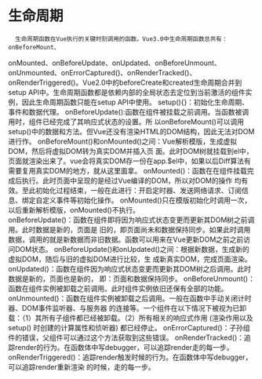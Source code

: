  # 生命周期
      生命周期函数在Vue执行的关键时刻调用的函数。Vue3.0中生命周期函数总共有：onBeforeMount、
onMounted、onBeforeUpdate、onUpdated、onBeforeUnmount、onUnmounted、onErrorCaptured()、onRenderTracked()、onRenderTriggered()。Vue2.0中的beforeCreate和created生命周期合并到setup API中。生命周期函数都是依赖内部的全局状态去定位到当前激活的组件实例，因此生命周期函数只能在setup API中使用。
      setup(){}：初始化生命周期、事件和数据代理。
      onBeforeUpdate():函数在组件被挂载之前调用。当函数被调用时，组件已经完成了其响应式状态的设置。所
以onBeforeMount()可以调用setup()中的数据和方法。但Vue还没有渲染HTML的DOM结构，因此无法对DOM进行作。
      onBeforeMount()和onMounted()之间：Vue解析模版，生成虚拟DOM，然后将虚拟DOM转为真实DOM并插入页
面。此时DOM树就挂载到el中，页面就渲染出来了。vue会将真实DOM存一份在app.$el中，如果以后Diff算法有需要复用真实DOM的地方，就从这里面拿。
      onMounted()：函数在在组件挂载完成后执行。此时页面中呈现的是经过Vue编译的DOM，所以对DOM的操作
均有效。至此初始化过程结束，一般在此进行：开启定时器、发送网络请求、订阅信息、绑定自定义事件等初始化操作。
onMounted()只在模版初始化时调用一次，以后重新解析模版，onMounted()不执行。  
      onBeforeUpdate()：函数在组件即将因为响应式状态变更而更新其DOM树之前调用。此时数据是新的，页面是
旧的，即页面尚未和数据保持同步。如果此时调用数据，调用的就是新数据而非旧数据。函数可以用来在Vue更新DOM之前之前访问DOM状态。
      onBeforeUpdate()和onUpdated()之间：根据新数据，生成新的虚拟DOM，随后与旧的虚拟DOM进行比较，生
成新真实DOM，完成页面渲染。
      onUpdated()：函数在组件因为响应式状态变更而更新其DOM树之后调用。此时数据是新的，页面也是新的，
即：页面和数据保持同步。
      onBeforeUnmount()：函数在组件实例被卸载之前调用。此时组件实例依旧还保有全部的功能。
      onUnmounted()：函数在组件实例被卸载之后调用。一般在函数中手动关闭计时器、DOM事件监听器、与服务器
的连接等。一个组件在以下情况下被视为已卸载：（1）其所有子组件都已经被卸载。（2）所有相关的响应式作用 (渲染作用以及 setup() 时创建的计算属性和侦听器) 都已经停止。
      onErrorCaptured()：子孙组件的错误，父组件可以通过这个方法获取到这些错误。
      onRenderTracked()：追踪render的行为。在函数体中写debugger，可以追踪render走的每一步。
      onRenderTriggered()：追踪render触发时候的行为。在函数体中写debugger，可以追踪render重新渲染
的时候，走的每一步。
  

